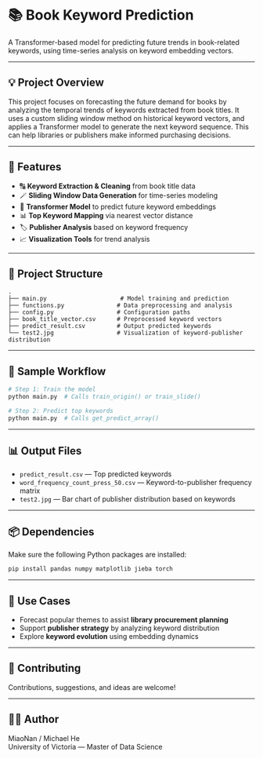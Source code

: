 # 📚 Book Keyword Prediction

A Transformer-based model for predicting future trends in book-related keywords, using time-series analysis on keyword embedding vectors.

---

## 💡 Project Overview

This project focuses on forecasting the future demand for books by analyzing the temporal trends of keywords extracted from book titles. It uses a custom sliding window method on historical keyword vectors, and applies a Transformer model to generate the next keyword sequence. This can help libraries or publishers make informed purchasing decisions.

---

## 🔧 Features

- 🔠 **Keyword Extraction & Cleaning** from book title data  
- 🪄 **Sliding Window Data Generation** for time-series modeling  
- 🧠 **Transformer Model** to predict future keyword embeddings  
- 📊 **Top Keyword Mapping** via nearest vector distance  
- 🏷️ **Publisher Analysis** based on keyword frequency  
- 📈 **Visualization Tools** for trend analysis  

---

## 📁 Project Structure

```
.
├── main.py                     # Model training and prediction
├── functions.py               # Data preprocessing and analysis
├── config.py                  # Configuration paths
├── book_title_vector.csv      # Preprocessed keyword vectors
├── predict_result.csv         # Output predicted keywords
└── test2.jpg                  # Visualization of keyword-publisher distribution
```

---

## 🧪 Sample Workflow

```bash
# Step 1: Train the model
python main.py  # Calls train_origin() or train_slide()

# Step 2: Predict top keywords
python main.py  # Calls get_predict_array()
```

---

## 📊 Output Files

- `predict_result.csv` — Top predicted keywords  
- `word_frequency_count_press_50.csv` — Keyword-to-publisher frequency matrix  
- `test2.jpg` — Bar chart of publisher distribution based on keywords  

---

## 📦 Dependencies

Make sure the following Python packages are installed:

```bash
pip install pandas numpy matplotlib jieba torch
```

---

## 📌 Use Cases

- Forecast popular themes to assist **library procurement planning**
- Support **publisher strategy** by analyzing keyword distribution
- Explore **keyword evolution** using embedding dynamics

---

## 🤝 Contributing

Contributions, suggestions, and ideas are welcome!

---

## 🧑‍💻 Author

MiaoNan / Michael He  
University of Victoria — Master of Data Science